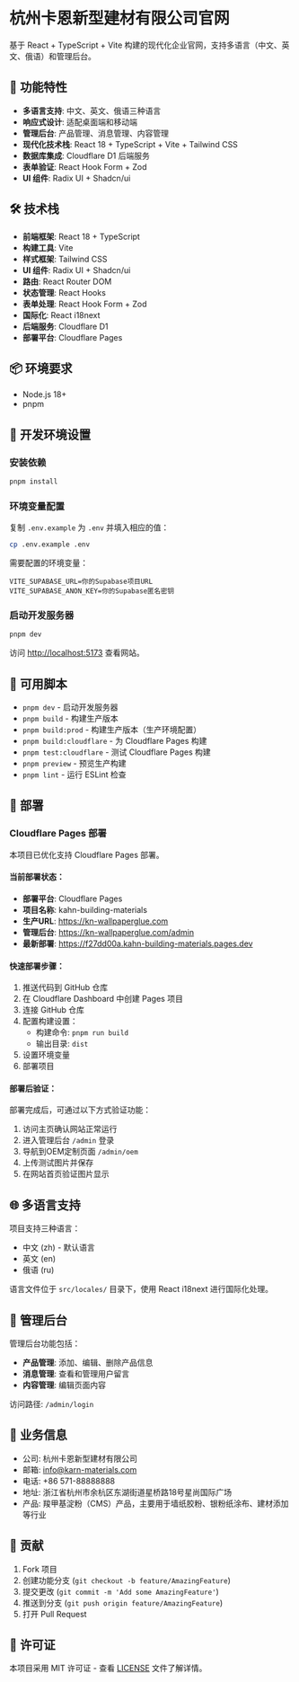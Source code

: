 # 杭州卡恩新型建材有限公司官网

基于 React + TypeScript + Vite 构建的现代化企业官网，支持多语言（中文、英文、俄语）和管理后台。

## 🚀 功能特性

- **多语言支持**: 中文、英文、俄语三种语言
- **响应式设计**: 适配桌面端和移动端
- **管理后台**: 产品管理、消息管理、内容管理
- **现代化技术栈**: React 18 + TypeScript + Vite + Tailwind CSS
- **数据库集成**: Cloudflare D1 后端服务
- **表单验证**: React Hook Form + Zod
- **UI 组件**: Radix UI + Shadcn/ui

## 🛠️ 技术栈

- **前端框架**: React 18 + TypeScript
- **构建工具**: Vite
- **样式框架**: Tailwind CSS
- **UI 组件**: Radix UI + Shadcn/ui
- **路由**: React Router DOM
- **状态管理**: React Hooks
- **表单处理**: React Hook Form + Zod
- **国际化**: React i18next
- **后端服务**: Cloudflare D1
- **部署平台**: Cloudflare Pages

## 📦 环境要求

- Node.js 18+
- pnpm

## 🚀 开发环境设置

### 安装依赖

```bash
pnpm install
```

### 环境变量配置

复制 `.env.example` 为 `.env` 并填入相应的值：

```bash
cp .env.example .env
```

需要配置的环境变量：

```env
VITE_SUPABASE_URL=你的Supabase项目URL
VITE_SUPABASE_ANON_KEY=你的Supabase匿名密钥
```

### 启动开发服务器

```bash
pnpm dev
```

访问 [http://localhost:5173](http://localhost:5173) 查看网站。

## 📝 可用脚本

- `pnpm dev` - 启动开发服务器
- `pnpm build` - 构建生产版本
- `pnpm build:prod` - 构建生产版本（生产环境配置）
- `pnpm build:cloudflare` - 为 Cloudflare Pages 构建
- `pnpm test:cloudflare` - 测试 Cloudflare Pages 构建
- `pnpm preview` - 预览生产构建
- `pnpm lint` - 运行 ESLint 检查

## 🚀 部署

### Cloudflare Pages 部署

本项目已优化支持 Cloudflare Pages 部署。

#### 当前部署状态：
- **部署平台**: Cloudflare Pages
- **项目名称**: kahn-building-materials
- **生产URL**: https://kn-wallpaperglue.com
- **管理后台**: https://kn-wallpaperglue.com/admin
- **最新部署**: https://f27dd00a.kahn-building-materials.pages.dev

#### 快速部署步骤：

1. 推送代码到 GitHub 仓库
2. 在 Cloudflare Dashboard 中创建 Pages 项目
3. 连接 GitHub 仓库
4. 配置构建设置：
   - 构建命令: `pnpm run build`
   - 输出目录: `dist`
5. 设置环境变量
6. 部署项目

#### 部署后验证：
部署完成后，可通过以下方式验证功能：

1. 访问主页确认网站正常运行
2. 进入管理后台 `/admin` 登录
3. 导航到OEM定制页面 `/admin/oem`
4. 上传测试图片并保存
5. 在网站首页验证图片显示

## 🌐 多语言支持

项目支持三种语言：

- 中文 (zh) - 默认语言
- 英文 (en)
- 俄语 (ru)

语言文件位于 `src/locales/` 目录下，使用 React i18next 进行国际化处理。

## 🔧 管理后台

管理后台功能包括：

- **产品管理**: 添加、编辑、删除产品信息
- **消息管理**: 查看和管理用户留言
- **内容管理**: 编辑页面内容

访问路径: `/admin/login`

## 🏢 业务信息

- 公司: 杭州卡恩新型建材有限公司
- 邮箱: info@karn-materials.com
- 电话: +86 571-88888888
- 地址: 浙江省杭州市余杭区东湖街道星桥路18号星尚国际广场
- 产品: 羧甲基淀粉（CMS）产品，主要用于墙纸胶粉、银粉纸涂布、建材添加等行业

## 🤝 贡献

1. Fork 项目
2. 创建功能分支 (`git checkout -b feature/AmazingFeature`)
3. 提交更改 (`git commit -m 'Add some AmazingFeature'`)
4. 推送到分支 (`git push origin feature/AmazingFeature`)
5. 打开 Pull Request

## 📄 许可证

本项目采用 MIT 许可证 - 查看 [LICENSE](LICENSE) 文件了解详情。